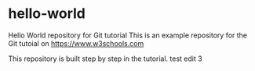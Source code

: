 # hello-world
Hello World repository for Git tutorial
This is an example repository for the Git tutoial on https://www.w3schools.com

This repository is built step by step in the tutorial.
test edit 3
